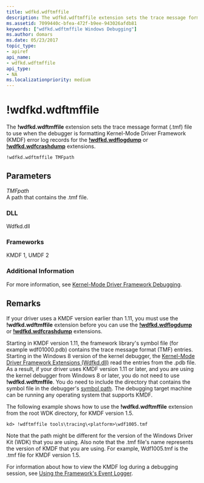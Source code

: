 ```yaml
---
title: wdfkd.wdftmffile
description: The wdfkd.wdftmffile extension sets the trace message format (.tmf) file to use when the debugger is formatting KMDF error logs for the wdfkd.wdflogdump or wdfkd.wdfcrashdump.
ms.assetid: 7099440c-bfea-472f-b9ee-943026afdb81
keywords: ["wdfkd.wdftmffile Windows Debugging"]
ms.author: domars
ms.date: 05/23/2017
topic_type:
- apiref
api_name:
- wdfkd.wdftmffile
api_type:
- NA
ms.localizationpriority: medium
---
```


# !wdfkd.wdftmffile


The **!wdfkd.wdftmffile** extension sets the trace message format (.tmf) file to use when the debugger is formatting Kernel-Mode Driver Framework (KMDF) error log records for the [**!wdfkd.wdflogdump**](-wdfkd-wdflogdump.md) or [**!wdfkd.wdfcrashdump**](-wdfkd-wdfcrashdump.md) extensions.

```dbgcmd
!wdfkd.wdftmffile TMFpath
```

## <span id="Parameters"></span><span id="parameters"></span><span id="PARAMETERS"></span>Parameters


<span id="_______TMFpath______"></span><span id="_______tmfpath______"></span><span id="_______TMFPATH______"></span> *TMFpath*   
A path that contains the .tmf file.

### <span id="DLL"></span><span id="dll"></span>DLL

Wdfkd.dll

### <span id="Frameworks"></span><span id="frameworks"></span><span id="FRAMEWORKS"></span>Frameworks

KMDF 1, UMDF 2

### <span id="Additional_Information"></span><span id="additional_information"></span><span id="ADDITIONAL_INFORMATION"></span>Additional Information

For more information, see [Kernel-Mode Driver Framework Debugging](kernel-mode-driver-framework-debugging.md).

Remarks
-------

If your driver uses a KMDF version earlier than 1.11, you must use the **!wdfkd.wdftmffile** extension before you can use the [**!wdfkd.wdflogdump**](-wdfkd-wdflogdump.md) or [**!wdfkd.wdfcrashdump**](-wdfkd-wdfcrashdump.md) extensions.

Starting in KMDF version 1.11, the framework library's symbol file (for example wdf01000.pdb) contains the trace message format (TMF) entries. Starting in the Windows 8 version of the kernel debugger, the [Kernel-Mode Driver Framework Extensions (Wdfkd.dll)](kernel-mode-driver-framework-extensions--wdfkd-dll-.md) read the entries from the .pdb file. As a result, if your driver uses KMDF version 1.11 or later, and you are using the kernel debugger from Windows 8 or later, you do not need to use **!wdfkd.wdftmffile**. You do need to include the directory that contains the symbol file in the debugger's [symbol path](symbol-path.md). The debugging target machine can be running any operating system that supports KMDF.

The following example shows how to use the **!wdfkd.wdftmffile** extension from the root WDK directory, for KMDF version 1.5.

```dbgcmd
kd> !wdftmffile tools\tracing\<platform>\wdf1005.tmf
```

Note that the path might be different for the version of the Windows Driver Kit (WDK) that you are using. Also note that the .tmf file's name represents the version of KMDF that you are using. For example, Wdf1005.tmf is the .tmf file for KMDF version 1.5.

For information about how to view the KMDF log during a debugging session, see [Using the Framework's Event Logger](https://msdn.microsoft.com/library/windows/hardware/ff545531).

 

 





